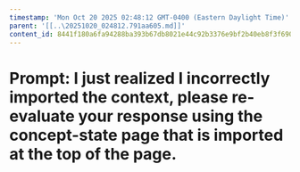 ```yaml
---
timestamp: 'Mon Oct 20 2025 02:48:12 GMT-0400 (Eastern Daylight Time)'
parent: '[[..\20251020_024812.791aa605.md]]'
content_id: 8441f180a6fa94288ba393b67db8021e44c92b3376e9bf2b40eb8f3f6906f07f
---
```


# Prompt: I just realized I incorrectly imported the context, please re-evaluate your response using the concept-state page that is imported at the top of the page.
